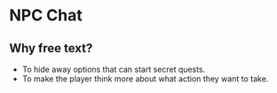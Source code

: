 # NPC Chat

## Why free text?
* To hide away options that can start secret quests.
* To make the player think more about what action they want to take.